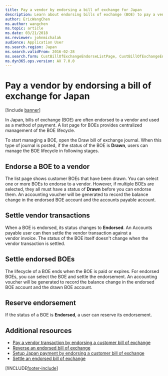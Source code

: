 ```yaml
---
title: Pay a vendor by endorsing a bill of exchange for Japan
description: Learn about endorsing bills of exchange (BOE) to pay a vendor in Japan, including outlines on endorsing a BOE to a vendor and settling vendor transactions.
author: EricWangChen
ms.author: wangchen
ms.topic: article
ms.date: 03/21/2018
ms.reviewer: johnmichalak
audience: Application User
ms.search.region: Japan
ms.search.validFrom: 2016-02-28
ms.search.form: CustBillOfExchangeEndorseListPage, CustBillOfExchangeEndorseToVendor
ms.dyn365.ops.version: AX 7.0.0
---
```


# Pay a vendor by endorsing a bill of exchange for Japan

[!include [banner](../../includes/banner.md)]

In Japan, bills of exchange (BOE) are often endorsed to a vendor and used as a method of payment. A list page for BOEs provides centralized management of the BOE lifecycle.

To start managing a BOE, open the Draw bill of exchange journal. When this type of journal is posted, if the status of the BOE is **Drawn**, users can manage the BOE lifecycle in following stages.

## Endorse a BOE to a vendor
The list page shows customer BOEs that have been drawn. You can select one or more BOEs to endorse to a vendor. However, if multiple BOEs are selected, they all must have a status of **Drawn** before you can endorse them. An accounting voucher will be generated to record the balance change in the endorsed BOE account and the accounts payable account.

## Settle vendor transactions
When a BOE is endorsed, its status changes to **Endorsed**. An Accounts payable user can then settle the vendor transaction against a vendor invoice. The status of the BOE itself doesn't change when the vendor transaction is settled.

## Settle endorsed BOEs
The lifecycle of a BOE ends when the BOE is paid or expires. For endorsed BOEs, you can select the BOE and settle the endorsement. An accounting voucher will be generated to record the balance change in the endorsed BOE account and the drawn BOE account.

## Reserve endorsement
If the status of a BOE is **Endorsed**, a user can reserve its endorsement.

## Additional resources
- [Pay a vendor transaction by endorsing a customer bill of exchange](pay-vendor-transaction.md)
- [Reverse an endorsed bill of exchange](reverse-endorsed-bill-exchange.md)
- [Setup Japan payment by endorsing a customer bill of exchange](setup-japan-payment-endorsing-customer-bill-exchange.md)
- [Settle an endorsed bill of exchange](settle-endorsed-bill-exchange.md)



[!INCLUDE[footer-include](../../../includes/footer-banner.md)]
